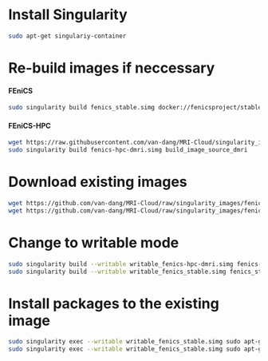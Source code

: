 # Install Singularity
```bash
sudo apt-get singulariy-container
```
# Re-build images if neccessary
#### FEniCS
```bash
sudo singularity build fenics_stable.simg docker://fenicsproject/stable
```
#### FEniCS-HPC
```bash
wget https://raw.githubusercontent.com/van-dang/MRI-Cloud/singularity_images/build_fenics_hpc_image
sudo singularity build fenics-hpc-dmri.simg build_image_source_dmri
```

# Download existing images
```bash
wget https://github.com/van-dang/MRI-Cloud/raw/singularity_images/fenics-hpc-dmri.simg
wget https://github.com/van-dang/MRI-Cloud/raw/singularity_images/fenics_stable.simg
```

# Change to writable mode
```bash
sudo singularity build --writable writable_fenics-hpc-dmri.simg fenics-hpc-dmri.simg
sudo singularity build --writable writable_fenics_stable.simg fenics_stable.simg
```

# Install packages to the existing image
```bash
sudo singularity exec --writable writable_fenics_stable.simg sudo apt-get update
sudo singularity exec --writable writable_fenics_stable.simg sudo apt-get install zip unzip gmsh
```
